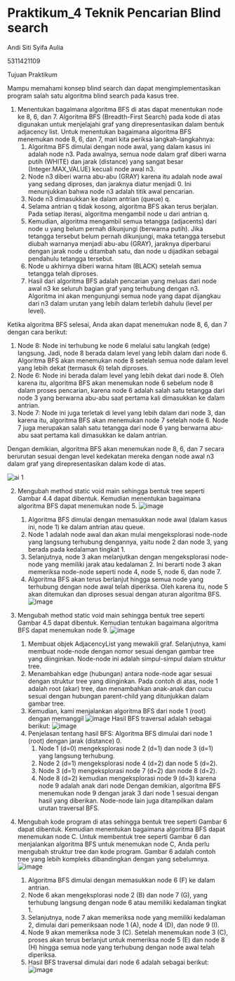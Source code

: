 # Praktikum_4 Teknik Pencarian Blind search
Andi Siti Syifa Aulia

5311421109

Tujuan Praktikum


Mampu memahami konsep blind search dan dapat mengimplementasikan program salah satu algoritma blind search pada kasus tree.


1. Menentukan bagaimana algoritma BFS di atas dapat menentukan node ke 8, 6, dan 7.
   Algoritma BFS (Breadth-First Search) pada kode di atas digunakan untuk menjelajahi graf yang direpresentasikan dalam bentuk adjacency list. Untuk menentukan bagaimana algoritma BFS menemukan node 8, 6, dan 7, mari kita periksa langkah-langkahnya:
   1. Algoritma BFS dimulai dengan node awal, yang dalam kasus ini adalah node n3. Pada awalnya, semua node dalam graf diberi warna putih (WHITE) dan jarak (distance) yang sangat besar (Integer.MAX_VALUE) kecuali node awal n3.
   2. Node n3 diberi warna abu-abu (GRAY) karena itu adalah node awal yang sedang diproses, dan jaraknya diatur menjadi 0. Ini menunjukkan bahwa node n3 adalah titik awal pencarian.
   3. Node n3 dimasukkan ke dalam antrian (queue) q.
   4. Selama antrian q tidak kosong, algoritma BFS akan terus berjalan. Pada setiap iterasi, algoritma mengambil node u dari antrian q.
   5. Kemudian, algoritma mengambil semua tetangga (adjacents) dari node u yang belum pernah dikunjungi (berwarna putih). Jika tetangga tersebut belum pernah dikunjungi, maka tetangga tersebut diubah warnanya menjadi abu-abu (GRAY), jaraknya diperbarui dengan jarak node u ditambah satu, dan node u dijadikan sebagai pendahulu tetangga tersebut.
   6. Node u akhirnya diberi warna hitam (BLACK) setelah semua tetangga telah diproses.
   7. Hasil dari algoritma BFS adalah pencarian yang meluas dari node awal n3 ke seluruh bagian graf yang terhubung dengan n3. Algoritma ini akan mengunjungi semua node yang dapat dijangkau dari n3 dalam urutan yang lebih dalam terlebih dahulu (level per level).

Ketika algoritma BFS selesai, Anda akan dapat menemukan node 8, 6, dan 7 dengan cara berikut:
1. Node 8: Node ini terhubung ke node 6 melalui satu langkah (edge) langsung. Jadi, node 8 berada dalam level yang lebih dalam dari node 6. Algoritma BFS akan menemukan node 8 setelah semua node dalam level yang lebih dekat (termasuk 6) telah diproses.
2. Node 6: Node ini berada dalam level yang lebih dekat dari node 8. Oleh karena itu, algoritma BFS akan menemukan node 6 sebelum node 8 dalam proses pencarian, karena node 6 adalah salah satu tetangga dari node 3 yang berwarna abu-abu saat pertama kali dimasukkan ke dalam antrian.
3. Node 7: Node ini juga terletak di level yang lebih dalam dari node 3, dan karena itu, algoritma BFS akan menemukan node 7 setelah node 6. Node 7 juga merupakan salah satu tetangga dari node 6 yang berwarna abu-abu saat pertama kali dimasukkan ke dalam antrian.

Dengan demikian, algoritma BFS akan menemukan node 8, 6, dan 7 secara berurutan sesuai dengan level kedekatan mereka dengan node awal n3 dalam graf yang direpresentasikan dalam kode di atas.

![ai 1](https://github.com/cipaaaulia/ai-1/blob/a4ac139f20adc9841f86badc0b1756c5c294132b/ai%201.png)

2. Mengubah  method static void main sehingga bentuk tree seperti Gambar 4.4 dapat dibentuk. Kemudian menentukan bagaimana algoritma BFS dapat menemukan node 5.
   ![image](https://github.com/cipaaaulia/praktikum_4-5/assets/149106143/b56db695-78fb-43fe-a19b-5bd76ec89252)
   1. Algoritma BFS dimulai dengan memasukkan node awal (dalam kasus ini, node 1) ke dalam antrian atau queue.
   2. Node 1 adalah node awal dan akan mulai mengeksplorasi node-node yang langsung terhubung dengannya, yaitu node 2 dan node 3, yang berada pada kedalaman tingkat 1.
   3. Selanjutnya, node 3 akan melanjutkan dengan mengeksplorasi node-node yang memiliki jarak atau kedalaman 2. Ini berarti node 3 akan memeriksa node-node seperti node 4, node 5, node 6, dan node 7.
   4. Algoritma BFS akan terus berlanjut hingga semua node yang terhubung dengan node awal telah diperiksa. Oleh karena itu, node 5 akan ditemukan dan diproses sesuai dengan aturan algoritma BFS.
![image](https://github.com/cipaaaulia/praktikum_4-5/assets/149106143/a2083187-825b-4f85-94e6-2405d511e6ac)

3. Mengubah method static void main sehingga bentuk tree seperti Gambar 4.5 dapat dibentuk. Kemudian tentukan bagaimana algoritma BFS dapat menemukan node 9.
   ![image](https://github.com/cipaaaulia/praktikum_4-5/assets/149106143/962c2757-e336-453f-b2af-139ec55607fe)
   1. Membuat objek AdjacencyList yang mewakili graf. Selanjutnya, kami membuat node-node dengan nomor sesuai dengan gambar tree yang diinginkan. Node-node ini adalah simpul-simpul dalam struktur tree.
   2. Menambahkan edge (hubungan) antara node-node agar sesuai dengan struktur tree yang diinginkan. Pada contoh di atas, node 1 adalah root (akar) tree, dan menambahkan anak-anak dan cucu sesuai dengan hubungan parent-child yang ditunjukkan dalam gambar tree.
   3. Kemudian, kami menjalankan algoritma BFS dari node 1 (root) dengan memanggil
![image](https://github.com/cipaaaulia/praktikum_4-5/assets/149106143/84cfc634-5eb5-43ab-8c11-895ccf1eac44)
Hasil BFS traversal adalah sebagai berikut:
![image](https://github.com/cipaaaulia/praktikum_4-5/assets/149106143/4794b45e-8e76-4bc4-914c-bc823be255d4)
   4. Penjelasan tentang hasil BFS:
      Algoritma BFS dimulai dari node 1 (root) dengan jarak (distance) 0.
      1. Node 1 (d=0) mengeksplorasi node 2 (d=1) dan node 3 (d=1) yang langsung terhubung.
      2. Node 2 (d=1) mengeksplorasi node 4 (d=2) dan node 5 (d=2).
      3. Node 3 (d=1) mengeksplorasi node 7 (d=2) dan node 8 (d=2).
      4. Node 8 (d=2) kemudian mengeksplorasi node 9 (d=3) karena node 9 adalah anak dari node
Dengan demikian, algoritma BFS menemukan node 9 dengan jarak 3 dari node 1 sesuai dengan hasil yang diberikan. Node-node lain juga ditampilkan dalam urutan traversal BFS.
   
5. Mengubah kode program di atas sehingga bentuk tree seperti Gambar 6 dapat dibentuk. Kemudian menentukan bagaimana algoritma BFS dapat menemukan node C.
   Untuk membentuk tree seperti Gambar 6 dan menjalankan algoritma BFS untuk menemukan node C, Anda perlu mengubah struktur tree dan kode program. Gambar 6 adalah contoh tree yang lebih kompleks dibandingkan dengan yang sebelumnya. 
   ![image](https://github.com/cipaaaulia/praktikum_4-5/assets/149106143/2619d4c2-5063-42e2-842e-f2b9de393563)
   1. Algoritma BFS dimulai dengan memasukkan node 6 (F) ke dalam antrian.
   2. Node 6 akan mengeksplorasi node 2 (B) dan node 7 (G), yang terhubung langsung dengan node 6 atau memiliki kedalaman tingkat 1.
   3. Selanjutnya, node 7 akan memeriksa node yang memiliki kedalaman 2, dimulai dari pemeriksaan node 1 (A), node 4 (D), dan node 9 (I).
   4. Node 9 akan memeriksa node 3 (C). Setelah menemukan node 3 (C), proses akan terus berlanjut untuk memeriksa node 5 (E) dan node 8 (H) hingga semua node yang terhubung dengan node awal telah diperiksa.
   5. Hasil BFS traversal dimulai dari node 6 adalah sebagai berikut:
![image](https://github.com/cipaaaulia/praktikum_4-5/assets/149106143/032aa220-6f14-40ac-aa99-2f70ab3ae8df)
